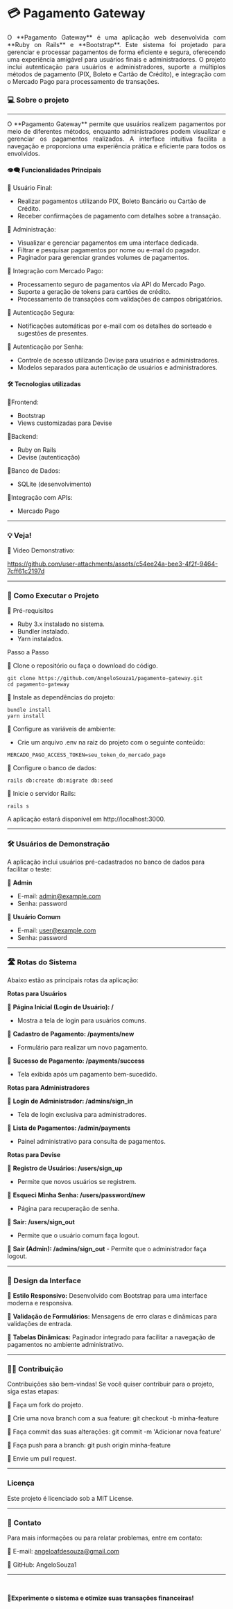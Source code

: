# 💳 Pagamento Gateway


<div align="justify"> O **Pagamento Gateway** é uma aplicação web desenvolvida com **Ruby on Rails** e **Bootstrap**. Este sistema foi projetado para gerenciar e processar pagamentos de forma eficiente e segura, oferecendo uma experiência amigável para usuários finais e administradores. O projeto inclui autenticação para usuários e administradores, suporte a múltiplos métodos de pagamento (PIX, Boleto e Cartão de Crédito), e integração com o Mercado Pago para processamento de transações. </div>

### 💻 Sobre o projeto

---

<div align="justify"> O **Pagamento Gateway** permite que usuários realizem pagamentos por meio de diferentes métodos, enquanto administradores podem visualizar e gerenciar os pagamentos realizados. A interface intuitiva facilita a navegação e proporciona uma experiência prática e eficiente para todos os envolvidos. </div>


#### 👁️‍🗨️ Funcionalidades Principais

🔹 Usuário Final:

   - Realizar pagamentos utilizando PIX, Boleto Bancário ou Cartão de Crédito.
   - Receber confirmações de pagamento com detalhes sobre a transação.

🔹 Administração:

   - Visualizar e gerenciar pagamentos em uma interface dedicada.
   - Filtrar e pesquisar pagamentos por nome ou e-mail do pagador.
   - Paginador para gerenciar grandes volumes de pagamentos.

🔹 Integração com Mercado Pago:

   - Processamento seguro de pagamentos via API do Mercado Pago.
   - Suporte a geração de tokens para cartões de crédito.
   - Processamento de transações com validações de campos obrigatórios.

🔹 Autenticação Segura:

   - Notificações automáticas por e-mail com os detalhes do sorteado e sugestões de presentes.

🔹 Autenticação por Senha:

   - Controle de acesso utilizando Devise para usuários e administradores.
   - Modelos separados para autenticação de usuários e administradores.

#### 🛠 Tecnologias utilizadas

 🔹Frontend:
  - Bootstrap
  - Views customizadas para Devise

 🔹Backend:

  - Ruby on Rails
  - Devise (autenticação)
 
 🔹Banco de Dados:

  - SQLite (desenvolvimento)

 🔹Integração com APIs:

   - Mercado Pago

---

### 💡 Veja!

🔹 Video Demonstrativo:



https://github.com/user-attachments/assets/c54ee24a-bee3-4f2f-9464-7cff61c2197d




---

### 🔧 Como Executar o Projeto

🔹 Pré-requisitos

 - Ruby 3.x instalado no sistema.
 - Bundler instalado.
 - Yarn instalados.

Passo a Passo

🔹 Clone o repositório ou faça o download do código.

```
git clone https://github.com/AngeloSouza1/pagamento-gateway.git
cd pagamento-gateway
```

🔹 Instale as dependências do projeto:

```
bundle install
yarn install
```

🔹 Configure as variáveis de ambiente:
 - Crie um arquivo .env na raiz do projeto com o seguinte conteúdo:

```
MERCADO_PAGO_ACCESS_TOKEN=seu_token_do_mercado_pago
```

🔹 Configure o banco de dados:
```
rails db:create db:migrate db:seed
```
 
🔹 Inicie o servidor Rails:
```
rails s
```
A aplicação estará disponível em http://localhost:3000.

---

### 🛠 Usuários de Demonstração

A aplicação inclui usuários pré-cadastrados no banco de dados para facilitar o teste:

🔹 **Admin**

  - E-mail: admin@example.com
  - Senha: password

🔹 **Usuário Comum**

   - E-mail: user@example.com
   - Senha: password

---


### 🛣️  Rotas do Sistema

Abaixo estão as principais rotas da aplicação:

**Rotas para Usuários**

🔹 **Página Inicial (Login de Usuário): /**
  - Mostra a tela de login para usuários comuns.
     

🔹 **Cadastro de Pagamento: /payments/new**
   -  Formulário para realizar um novo pagamento.
    
🔹 **Sucesso de Pagamento: /payments/success**
   -  Tela exibida após um pagamento bem-sucedido.

**Rotas para Administradores**

🔹 **Login de Administrador: /admins/sign_in**
   - Tela de login exclusiva para administradores.

🔹 **Lista de Pagamentos: /admin/payments**
   - Painel administrativo para consulta de pagamentos.

**Rotas para Devise**

🔹 **Registro de Usuários: /users/sign_up**
   - Permite que novos usuários se registrem.

🔹 **Esqueci Minha Senha: /users/password/new**
   - Página para recuperação de senha.

🔹 **Sair: /users/sign_out**
   - Permite que o usuário comum faça logout.
   
🔹 **Sair (Admin): /admins/sign_out**
    - Permite que o administrador faça logout.

---


### 🎨 Design da Interface

🔹 **Estilo Responsivo:** Desenvolvido com Bootstrap para uma interface moderna e responsiva.

🔹 **Validação de Formulários:** Mensagens de erro claras e dinâmicas para validações de entrada.

🔹 **Tabelas Dinâmicas:** Paginador integrado para facilitar a navegação de pagamentos no ambiente administrativo.

---

### 🤝🏻 Contribuição

Contribuições são bem-vindas! Se você quiser contribuir para o projeto, siga estas etapas:

🔹 Faça um fork do projeto.

🔹 Crie uma nova branch com a sua feature: git checkout -b minha-feature

🔹 Faça commit das suas alterações: git commit -m 'Adicionar nova feature'

🔹 Faça push para a branch: git push origin minha-feature

🔹 Envie um pull request.

---

### Licença

Este projeto é licenciado sob a MIT License.

---

### 📧 Contato

Para mais informações ou para relatar problemas, entre em contato:

  🔹  E-mail: angeloafdesouza@gmail.com

  🔹  GitHub: AngeloSouza1

---
<br>

**🚀Experimente o sistema e otimize suas transações financeiras!**

